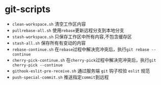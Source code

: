 # git-scripts

- `clean-workspace.sh` 清空工作区内容
- `pullrebase-all.sh` 使用`rebase`更新远程分支到本地分支
- `stash-workspace.sh` 只保存工作区中所有内容,不包含缓存区
- `stash-all.sh` 保存所有有变动的内容
- `rebase-continue.sh` 在`rebase`过程中解决完冲突后，执行`git rebase --continue`
- `cherry-pick-continue.sh` 在`cherry-pick`过程中解决完冲突后，执行`git cherry-pick --continue`
- `githook-eslit-pre-receive.sh` 通过服务端 `git` 钩子校验 `eslit` 规范
- `push-special-commit.sh` 推送指定`commit`到远程

